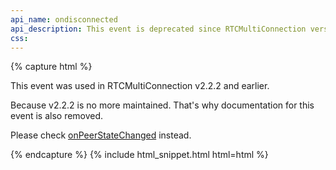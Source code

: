 ```yaml
---
api_name: ondisconnected
api_description: This event is deprecated since RTCMultiConnection version 3
css: 
---
```


{% capture html %}

<section>
    <p>This event was used in RTCMultiConnection v2.2.2 and earlier.</p>
    <p>Because v2.2.2 is no more maintained. That's why documentation for this event is also removed.</p>
    <p>Please check <a href="/docs/onPeerStateChanged/">onPeerStateChanged</a> instead.</p>
</section>

{% endcapture %}
{% include html_snippet.html html=html %}

